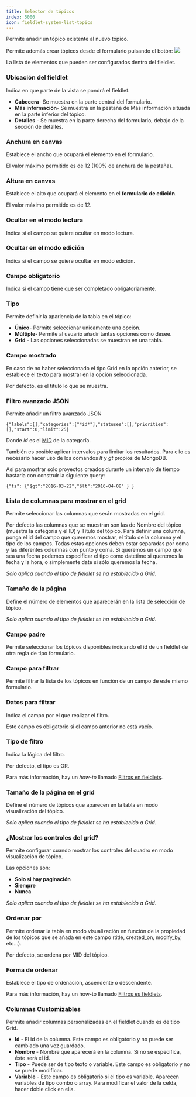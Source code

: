 ```yaml
---
title: Selector de tópicos
index: 5000
icon: fieldlet-system-list-topics
---
```


Permite añadir un tópico existente al nuevo tópico.

Permite además crear tópicos desde el formulario pulsando el botón: ![](/static/images/icons/add.svg)

La lista de elementos que pueden ser configurados dentro del fieldlet.

### Ubicación del fieldlet

Indica en que parte de la vista se pondrá el fieldlet.

- **Cabecera**- Se muestra en la parte central del formulario.
- **Más información**- Se muestra en la pestaña de Más información situada en la parte inferior del tópico.
- **Detalles** - Se muestra en la parte derecha del formulario, debajo de la sección de detalles.

### Anchura en canvas

Establece el ancho que ocupará el elemento en el formulario.

El valor máximo permitido es de 12 (100% de anchura de la pestaña).

### Altura en canvas

Establece el alto que ocupará el elemento en el **formulario de edición**.

El valor máximo permitido es de 12.

### Ocultar en el modo lectura

Indica si el campo se quiere ocultar en modo lectura.

### Ocultar en el modo edición

Indica si el campo se quiere ocultar en modo edición.

### Campo obligatorio

Indica si el campo tiene que ser completado obligatoriamente.

### Tipo

Permite definir la apariencia de la tabla en el tópico:

- **Único**- Permite seleccionar unicamente una opción.
- **Múltiple**- Permite al usuario añadir tantas opciones como desee.
- **Grid** - Las opciones seleccionadas se muestran en una tabla.

### Campo mostrado

En caso de no haber seleccionado el tipo Grid en la opción anterior, se establece el texto para mostrar en la opción
seleccionada.

Por defecto, es el título lo que se muestra.

### Filtro avanzado JSON

Permite añadir un filtro avanzado JSON


    {"labels":[],"categories":["*id*"],"statuses":[],"priorities":[],"start":0,"limit":25}

Donde *id* es el [MID](/concepts/mid) de la categoría.

También es posible aplicar intervalos para limitar los resultados. Para ello es necesario hacer uso de los comandos *lt*
y *gt* propios de MongoDB.

Así para mostrar solo proyectos creados durante un intervalo de tiempo bastaria con construir la siguiente query:

    {"ts": {"$gt":"2016-03-22","$lt":"2016-04-08" } }

### Lista de columnas para mostrar en el grid

Permite seleccionar las columnas que serán mostradas en el grid.

Por defecto las columnas que se muestran son las de Nombre del tópico (muestra la categoría y el ID) y Título del
tópico. Para definir una columna, ponga el id del campo que queremos mostrar, el título de la columna y el tipo de los
campos. Todas estas opciones deben estar separadas por coma y las diferentes columnas con punto y coma. Si queremos un
campo que sea una fecha podemos especificar el tipo como datetime si queremos la fecha y la hora, o simplemente date si
sólo queremos la fecha.

*Solo aplica cuando el tipo de fieldlet se ha establecido a Grid*.

### Tamaño de la página

Define el número de elementos que aparecerán en la lista de selección de tópico.

*Solo aplica cuando el tipo de fieldlet se ha establecido a Grid*.

### Campo padre

Permite seleccionar los tópicos disponibles indicando el id de un fieldlet de otra regla de tipo formulario.

### Campo para filtrar

Permite filtrar la lista de los tópicos en función de un campo de este mismo formulario.

### Datos para filtrar

Indica el campo por el que realizar el filtro.

Este campo es obligatorio si el campo anterior no está vacío.

### Tipo de filtro

Indica la lógica del filtro.

Por defecto, el tipo es OR.

Para más información, hay un *how-to* llamado [Filtros en fieldlets](/how-to/filter-fieldlet).

### Tamaño de la página en el grid

Define el número de tópicos que aparecen en la tabla en modo visualización del tópico.

*Solo aplica cuando el tipo de fieldlet se ha establecido a Grid*.

### ¿Mostrar los controles del grid?

Permite configurar cuando mostrar los controles del cuadro en modo visualización de tópico.

Las opciones son:

- **Solo si hay paginación**
- **Siempre**
- **Nunca**

*Solo aplica cuando el tipo de fieldlet se ha establecido a Grid*.

### Ordenar por

Permite ordenar la tabla en modo visualización en función de la propiedad de los tópicos que se añada en este campo
(title, created_on, modify_by, etc...).

Por defecto, se ordena por MID del tópico.

### Forma de ordenar

Establece el tipo de ordenación, ascendente o descendente.

Para más información, hay un how-to llamado [Filtros es fieldlets](/how-to/filter-fieldlet).

### Columnas Customizables

Permite añadir columnas personalizadas en el fieldlet cuando es de tipo Grid.

- **Id** - El id de la columna. Este campo es obligatorio y no puede ser cambiado una vez guardado.
- **Nombre** - Nombre que aparecerá en la columna. Si no se especifica, éste será el id.
- **Tipo** - Puede ser de tipo texto o variable. Este campo es obligatorio y no se puede modificar.
- **Variable** - Este campo es obligatorio si el tipo es variable. Aparecen variables de tipo combo o array.  Para
  modificar el valor de la celda, hacer doble click en ella.
